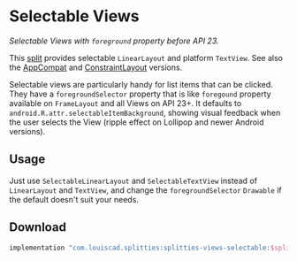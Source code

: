 # Selectable Views

*Selectable Views with `foreground` property before API 23.*

This [split](../../README.md#what-is-a-split "What is a split in Splitties?")
provides selectable `LinearLayout` and platform `TextView`. See also the
[AppCompat](../views-selectable-appcompat/README.md) and
[ConstraintLayout](../views-selectable-constraintlayout/README.md) versions.

Selectable views are particularly handy for list items that can be clicked.
They have a `foregroundSelector` property that is like `foregound` property
available on `FrameLayout` and all Views on API 23+. It defaults to
`android.R.attr.selectableItemBackground`, showing visual feedback when the
user selects the View (ripple effect on Lollipop and newer Android versions).

## Usage

Just use `SelectableLinearLayout` and `SelectableTextView` instead of
`LinearLayout` and `TextView`, and change the `foregroundSelector`
`Drawable` if the default doesn't suit your needs.

## Download

```groovy
implementation "com.louiscad.splitties:splitties-views-selectable:$splitties_version"
```
